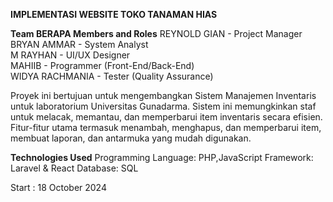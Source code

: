 **IMPLEMENTASI WEBSITE TOKO TANAMAN HIAS**

**Team BERAPA Members and Roles**
REYNOLD GIAN - Project Manager  
BRYAN AMMAR - System Analyst  
M RAYHAN - UI/UX Designer  
MAHIIB - Programmer (Front-End/Back-End)  
WIDYA RACHMANIA - Tester (Quality Assurance)  


Proyek ini bertujuan untuk mengembangkan Sistem Manajemen Inventaris untuk laboratorium Universitas Gunadarma. Sistem ini memungkinkan staf untuk melacak, memantau, dan memperbarui item inventaris secara efisien. Fitur-fitur utama termasuk menambah, menghapus, dan memperbarui item, membuat laporan, dan antarmuka yang mudah digunakan.

**Technologies Used**
Programming Language: PHP,JavaScript 
Framework: Laravel & React 
Database: SQL 

Start : 18 October 2024
